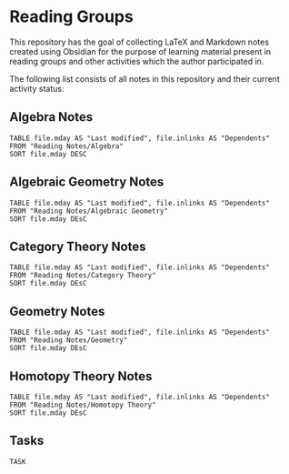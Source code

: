 # Reading Groups

This repository has the goal of collecting LaTeX and Markdown notes created using Obsidian for the purpose of learning material present in reading groups and other activities which the author participated in.

The following list consists of all notes in this repository and their current activity status:

## Algebra Notes
```dataview
TABLE file.mday AS "Last modified", file.inlinks AS "Dependents"
FROM "Reading Notes/Algebra"
SORT file.mday DESC
```

## Algebraic Geometry Notes
```dataview
TABLE file.mday AS "Last modified", file.inlinks AS "Dependents"
FROM "Reading Notes/Algebraic Geometry"
SORT file.mday DEsC
```

## Category Theory Notes
```dataview
TABLE file.mday AS "Last modified", file.inlinks AS "Dependents"
FROM "Reading Notes/Category Theory"
SORT file.mday DEsC
```

## Geometry Notes
```dataview
TABLE file.mday AS "Last modified", file.inlinks AS "Dependents"
FROM "Reading Notes/Geometry"
SORT file.mday DEsC
```

## Homotopy Theory Notes
```dataview
TABLE file.mday AS "Last modified", file.inlinks AS "Dependents"
FROM "Reading Notes/Homotopy Theory"
SORT file.mday DEsC
```




## Tasks
```dataview
TASK
```











